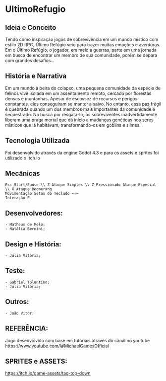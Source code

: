 # UltimoRefugio
## Ideia e Conceito
   Tendo como inspiração jogos de sobrevivência em um mundo místico com estilo 2D RPG, Último Refúgio veio para trazer muitas emoções e aventuras.   
   Em o Último Refúgio, o jogador, em meio a guerras, parte em uma jornada em busca de encontrar um membro de sua comunidade, porém se depara com grandes desafios... 
## História e Narrativa
  Em um mundo à beira do colapso, uma pequena comunidade da espécie de felinos vive isolada em um assentamento remoto, cercado por florestas densas e montanhas. 
  Apesar de escassez de recursos e perigos constantes, eles conseguiram se manter a salvo. No entanto, essa paz frágil é quebrada quando um dos membros mais importantes da comunidade é sequestrado. 
  Na busca por resgatá-lo, os sobreviventes inadvertidamente liberam uma praga mortal que dá início a mudanças genéticas nos seres místicos que lá habitavam, transformando-os em goblins e slimes.  
## Tecnologia Utilizada
Foi desenvolvido através da engine Godot 4.3 e para os assets e sprites foi utilizado o Itch.io 

## Mecânicas
	Esc Start/Pause \\ Z Ataque Simples \\ Z Pressionado Ataque Especial \\ X Ataque Boomerang
 	Movimentação Setas do Teclado ←↑→
  	Interação E
 
## Desenvolvedores:
	- Matheus de Melo;
	- Natália Bernini;

## Design e História:
	- Júlia Vitória;

## Teste: 
	- Gabriel Tolentino;
	- Júlia Vitória;

## Outros:
	- João Vitor;

## REFERÊNCIA:
Jogo desenvolvido com base em tutoriais através do canal no youtube 
https://www.youtube.com/@MichaelGamesOfficial

## SPRITES e ASSETS:
https://itch.io/game-assets/tag-top-down
